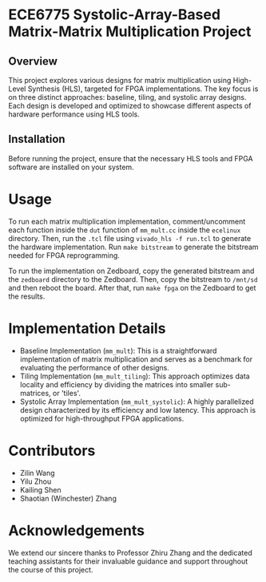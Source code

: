 # ECE6775 Systolic-Array-Based Matrix-Matrix Multiplication Project

## Overview
This project explores various designs for matrix multiplication using High-Level Synthesis (HLS), targeted for FPGA implementations. The key focus is on three distinct approaches: baseline, tiling, and systolic array designs. Each design is developed and optimized to showcase different aspects of hardware performance using HLS tools.

## Installation
Before running the project, ensure that the necessary HLS tools and FPGA software are installed on your system.

# Usage
To run each matrix multiplication implementation, comment/uncomment each function inside the `dut` function of `mm_mult.cc` inside the `ecelinux` directory. Then, run the `.tcl` file using `vivado_hls -f run.tcl` to generate the hardware implementation. Run `make bitstream` to generate the bitstream needed for FPGA reprogramming.

To run the implementation on Zedboard, copy the generated bitstream and the `zedboard` directory to the Zedboard. Then, copy the bitstream to `/mnt/sd` and then reboot the board. After that, run `make fpga` on the Zedboard to get the results.

# Implementation Details
- Baseline Implementation (`mm_mult`): This is a straightforward implementation of matrix multiplication and serves as a benchmark for evaluating the performance of other designs.
- Tiling Implementation (`mm_mult_tiling`): This approach optimizes data locality and efficiency by dividing the matrices into smaller sub-matrices, or 'tiles'.
- Systolic Array Implementation (`mm_mult_systolic`): A highly parallelized design characterized by its efficiency and low latency. This approach is optimized for high-throughput FPGA applications.

# Contributors
- Zilin Wang
- Yilu Zhou
- Kailing Shen
- Shaotian (Winchester) Zhang

# Acknowledgements
We extend our sincere thanks to Professor Zhiru Zhang and the dedicated teaching assistants for their invaluable guidance and support throughout the course of this project.
